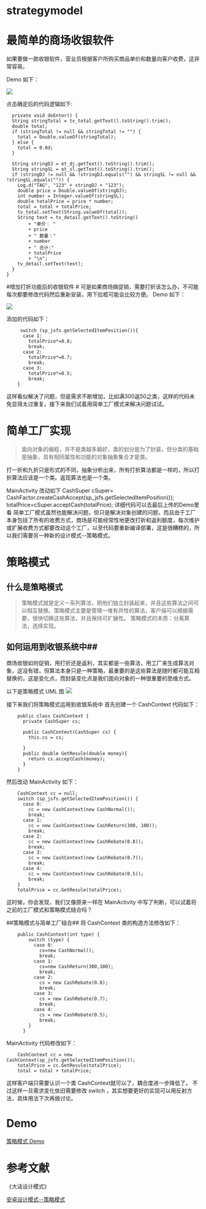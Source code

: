 # strategymodel
# 最简单的商场收银软件 #

如果要做一款收银软件，营业员根据客户所购买商品单价和数量向客户收费，这非常容易。

Demo 如下：

![](http://i.imgur.com/XBz9iW5.png)

点击确定后的代码逻辑如下:

      private void doEnter() {
      String stringTotal = tv_total.getText().toString().trim();
      double total;
      if (stringTotal != null && stringTotal != "") {
        total = Double.valueOf(stringTotal);
      } else {
        total = 0.0d;
      }

      String stringDJ = et_dj.getText().toString().trim();
      String stringSL = et_sl.getText().toString().trim();
      if (stringDJ != null && !stringDJ.equals("") && stringSL != null && !stringSL.equals("")) {
        Log.d("TAG", "123" + stringDJ + "123");
        double price = Double.valueOf(stringDJ);
        int number = Integer.valueOf(stringSL);
        double totalPrice = price * number;
        total = total + totalPrice;
        tv_total.setText(String.valueOf(total));
        String text = tv_detail.getText().toString()
            + "单价： "
            + price
            + " 数量："
            + number
            + " 合计:"
            + totalPrice
            + "\n";
        tv_detail.setText(text);
      }
    }

#增加打折功能后的收银软件 #
可是如果商场搞促销，需要打折该怎么办，不可能每次都要修改代码然后重新安装，用下拉框可能会比较方便。
Demo 如下：

![](http://i.imgur.com/sLqCANA.png)

添加的代码如下：

         switch (sp_jsfs.getSelectedItemPosition()){
          case 1:
            totalPrice*=0.8;
            break;
          case 2:
            totalPrice*=0.7;
            break;
          case 3:
            totalPrice*=0.5;
            break;
        }
这样看似解决了问题，但是需求不断增加，比如满300返50之类，这样的代码未免显得太过重复。接下来我们试着用简单工厂模式来解决问题试试。

# 简单工厂实现 #
> 面向对象的编程，并不是类越多越好，类的划分是为了封装，但分类的基础是抽象，具有相同属性和功能的对象抽象集合才是类。

打一折和九折只是形式的不同，抽象分析出来，所有打折算法都是一样的，所以打折算法应该是一个类。返现算法也是一个类。

MainActivity 改动如下
		CashSuper cSuper= CashFactor.createCashAccept(sp_jsfs.getSelectedItemPosition());
        totalPrice=cSuper.acceptCash(totalPrice);
详细代码可以去最后上传的Demo里看
简单工厂模式虽然也能解决问题，但只是解决对象创建的问题，而且由于工厂本身包括了所有的收费方式，商场是可能经常性地更改打折和返利额度，每次维护或扩展收费方式都要改动这个工厂，以至代码要重新编译部署，这是很糟糕的，所以我们需要另一种新的设计模式--策略模式。
# 策略模式 #
## 什么是策略模式 ##
> 策略模式就是定义一系列算法，把他们独立封装起来，并且这些算法之间可以相互替换。策略模式主要是管理一堆有共性的算法，客户端可以根据需要，很快切换这些算法，并且保持可扩展性。
> 策略模式的本质：分离算法，选择实现。

## 如何运用到收银系统中##
商场收银如何促销，用打折还是返利，其实都是一些算法，用工厂来生成算法对象，这没有错，但算法本身只是一种策略，最重要的是这些算法是随时都可能互相替换的，这是变化点，而封装变化点是我们面向对象的一种很重要的思维方式。

以下是策略模式 UML 图
![](http://i.imgur.com/WxFL8fa.png)

接下来我们将策略模式运用到收银系统中
首先创建一个 CashContext 代码如下：

		public class CashContext {
		  private CashSuper cs;
		
		  public CashContext(CashSuper cs) {
		    this.cs = cs;
		
		  }
		  public double GetResule(double money){
		    return cs.acceptCash(money);
		  }
		}
然后改动 MainActivity 如下：

		CashContext cc = null;
        switch (sp_jsfs.getSelectedItemPosition()) {
          case 0:
            cc = new CashContext(new CashNormal());
            break;
          case 1:
            cc = new CashContext(new CashReturn(300, 100));
            break;
          case 2:
            cc = new CashContext(new CashRebate(0.8));
            break;
          case 3:
            cc = new CashContext(new CashRebate(0.7));
            break;
          case 4:
            cc = new CashContext(new CashRebate(0.5));
            break;
        }
        totalPrice = cc.GetResule(totalPrice);
		

这时候，你会发现，我们又像原来一样在 MainActivity 中写了判断，可以试着将之前的工厂模式和策略模式结合吗？

##策略模式与简单工厂结合##
将 CashContext 类的构造方法修改如下：

		public CashContext(int type) {
		    switch (type) {
		      case 0:
		        cs=new CashNormal();
		        break;
		      case 1:
		        cs=new CashReturn(300,100);
		        break;
		      case 2:
		        cs = new CashRebate(0.8);
		        break;
		      case 3:
		        cs = new CashRebate(0.7);
		        break;
		      case 4:
		        cs = new CashRebate(0.5);
		        break;
		    }
		  }
MainActivity 代码修改如下：

		CashContext cc = new CashContext(sp_jsfs.getSelectedItemPosition());
        totalPrice = cc.GetResule(totalPrice);
        total = total + totalPrice;

这样客户端只需要认识一个类 CashContext就可以了，耦合度进一步降低了。
不过这样一旦需求变化依旧需要修改 switch ，其实想要更好的实现可以用反射方法，具体用法下次再做讨论。

# Demo #

[策略模式 Demo](https://github.com/jutao/strategymodel)

# 参考文献 #

《大话设计模式》

[安卓设计模式--策略模式](http://mobile.51cto.com/ahot-418972.htm)
